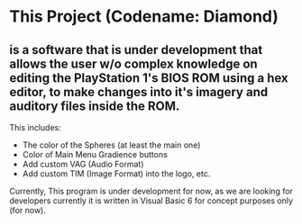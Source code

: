 # This Project (Codename: Diamond)
## is a software that is under development that allows the user w/o complex knowledge on editing the PlayStation 1's BIOS ROM using a hex editor, to make changes into it's imagery and auditory files inside the ROM.

This includes:

- The color of the Spheres (at least the main one)
- Color of Main Menu Gradience buttons
- Add custom VAG (Audio Format)
- Add custom TIM (Image Format) into the logo, etc.

Currently, This program is under development for now, as we are looking for developers currently it is written in Visual Basic 6 for concept purposes only (for now).
